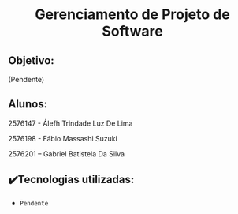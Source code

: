 <h1 align="center"> Gerenciamento de Projeto de Software </h1>

## Objetivo:

(Pendente)

## Alunos: 

2576147 - Álefh Trindade Luz De Lima

2576198 - Fábio Massashi Suzuki

2576201 – Gabriel Batistela Da Silva

## ✔️Tecnologias utilizadas:
- ``Pendente``
